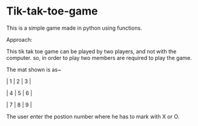 # Tik-tak-toe-game

This is a simple game made in python using functions.

Approach:

This tik tak toe game can be played by two players, and not with the computer. so, in order to play two members are required to play the game.

The mat shown is as~

| 1 | 2 | 3 |

| 4 | 5 | 6 |

| 7 | 8 | 9 |

The user enter the postion number where he has to mark with X or O.
